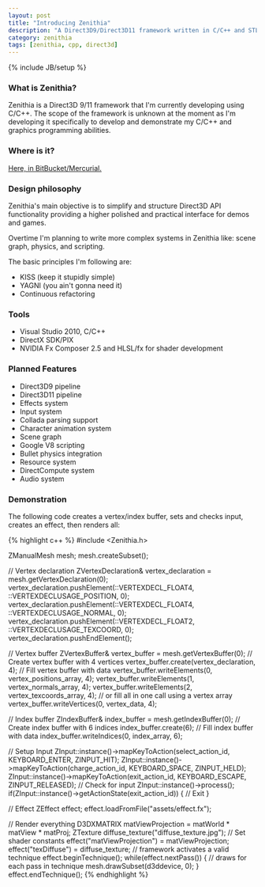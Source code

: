 ```yaml
---
layout: post
title: "Introducing Zenithia"
description: "A Direct3D9/Direct3D11 framework written in C/C++ and STL, with Boost bits and pieces."
category: zenithia
tags: [zenithia, cpp, direct3d]
---
```

{% include JB/setup %}

### What is Zenithia?
Zenithia is a Direct3D 9/11 framework that I'm currently developing using C/C++. The scope of the framework is unknown at the moment as I'm developing it specifically to develop and demonstrate my C/C++ and graphics programming abilities.

### Where is it?
[Here, in BitBucket/Mercurial.](https://bitbucket.org/Salwan/zenithia)

### Design philosophy
Zenithia's main objective is to simplify and structure Direct3D API functionality providing a higher polished and practical interface for demos and games. 

Overtime I'm planning to write more complex systems in Zenithia like: scene graph, physics, and scripting.

The basic principles I'm following are:

- KISS (keep it stupidly simple)
- YAGNI (you ain't gonna need it)
- Continuous refactoring

### Tools

- Visual Studio 2010, C/C++
- DirectX SDK/PIX
- NVIDIA Fx Composer 2.5 and HLSL/fx for shader development

### Planned Features

- Direct3D9 pipeline
- Direct3D11 pipeline
- Effects system
- Input system
- Collada parsing support
- Character animation system
- Scene graph
- Google V8 scripting
- Bullet physics integration
- Resource system
- DirectCompute system
- Audio system

### Demonstration
The following code creates a vertex/index buffer, sets and checks input, creates an effect, then renders all:

{% highlight c++ %}
#include <Zenithia.h>

ZManualMesh mesh;
mesh.createSubset();

// Vertex declaration
ZVertexDeclaration& vertex_declaration = mesh.getVertexDeclaration(0);
vertex_declaration.pushElement(::VERTEXDECL_FLOAT4, ::VERTEXDECLUSAGE_POSITION, 0);
vertex_declaration.pushElement(::VERTEXDECL_FLOAT4, ::VERTEXDECLUSAGE_NORMAL, 0);
vertex_declaration.pushElement(::VERTEXDECL_FLOAT2, ::VERTEXDECLUSAGE_TEXCOORD, 0);
vertex_declaration.pushEndElement();

// Vertex buffer
ZVertexBuffer& vertex_buffer = mesh.getVertexBuffer(0);
// Create vertex buffer with 4 vertices
vertex_buffer.create(vertex_declaration, 4);
// Fill vertex buffer with data
vertex_buffer.writeElements<D3DXVECTOR4>(0, vertex_positions_array, 4);
vertex_buffer.writeElements<D3DXVECTOR4>(1, vertex_normals_array, 4);
vertex_buffer.writeElements<D3DXVECTOR2>(2, vertex_texcoords_array, 4);
// or fill all in one call using a vertex array
vertex_buffer.writeVertices(0, vertex_data, 4);

// Index buffer
ZIndexBuffer& index_buffer = mesh.getIndexBuffer(0);
// Create index buffer with 6 indices
index_buffer.create(6);
// Fill index buffer with data
index_buffer.writeIndices(0, index_array, 6);

// Setup Input
ZInput::instance()->mapKeyToAction(select_action_id, KEYBOARD_ENTER, ZINPUT_HIT);
ZInput::instance()->mapKeyToAction(charge_action_id, KEYBOARD_SPACE, ZINPUT_HELD);
ZInput::instance()->mapKeyToAction(exit_action_id, KEYBOARD_ESCAPE, ZINPUT_RELEASED);
// Check for input
ZInput::instance()->process();
if(ZInput::instance()->getActionState(exit_action_id)) {
    // Exit
}

// Effect
ZEffect effect;
effect.loadFromFile("assets/effect.fx");

// Render everything
D3DXMATRIX matViewProjection = matWorld * matView * matProj;
ZTexture diffuse_texture("diffuse_texture.jpg");
// Set shader constants
effect("matViewProjection") = matViewProjection;
effect("texDiffuse") = diffuse_texture;
// framework activates a valid technique
effect.beginTechnique();
while(effect.nextPass()) {
    // draws for each pass in technique
    mesh.drawSubset(d3ddevice, 0); 
}
effect.endTechnique();
{% endhighlight %}
